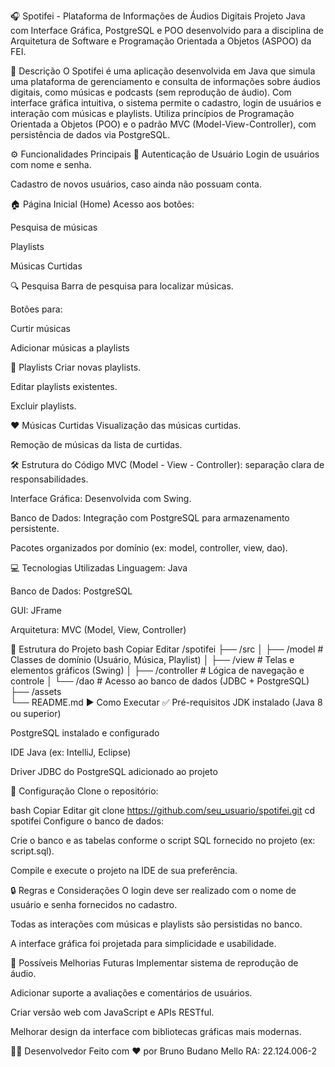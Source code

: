 🎧 Spotifei - Plataforma de Informações de Áudios Digitais
Projeto Java com Interface Gráfica, PostgreSQL e POO desenvolvido para a disciplina de Arquitetura de Software e Programação Orientada a Objetos (ASPOO) da FEI.

📌 Descrição
O Spotifei é uma aplicação desenvolvida em Java que simula uma plataforma de gerenciamento e consulta de informações sobre áudios digitais, como músicas e podcasts (sem reprodução de áudio). Com interface gráfica intuitiva, o sistema permite o cadastro, login de usuários e interação com músicas e playlists. Utiliza princípios de Programação Orientada a Objetos (POO) e o padrão MVC (Model-View-Controller), com persistência de dados via PostgreSQL.

⚙️ Funcionalidades Principais
🔐 Autenticação de Usuário
Login de usuários com nome e senha.

Cadastro de novos usuários, caso ainda não possuam conta.

🏠 Página Inicial (Home)
Acesso aos botões:

Pesquisa de músicas

Playlists

Músicas Curtidas

🔍 Pesquisa
Barra de pesquisa para localizar músicas.

Botões para:

Curtir músicas

Adicionar músicas a playlists

🎵 Playlists
Criar novas playlists.

Editar playlists existentes.

Excluir playlists.

❤️ Músicas Curtidas
Visualização das músicas curtidas.

Remoção de músicas da lista de curtidas.

🛠️ Estrutura do Código
MVC (Model - View - Controller): separação clara de responsabilidades.

Interface Gráfica: Desenvolvida com Swing.

Banco de Dados: Integração com PostgreSQL para armazenamento persistente.

Pacotes organizados por domínio (ex: model, controller, view, dao).

💻 Tecnologias Utilizadas
Linguagem: Java

Banco de Dados: PostgreSQL

GUI: JFrame

Arquitetura: MVC (Model, View, Controller)

🧱 Estrutura do Projeto
bash
Copiar
Editar
/spotifei
├── /src
│   ├── /model          # Classes de domínio (Usuário, Música, Playlist)
│   ├── /view           # Telas e elementos gráficos (Swing)
│   ├── /controller     # Lógica de navegação e controle
│   └── /dao            # Acesso ao banco de dados (JDBC + PostgreSQL)
├── /assets             
└── README.md
▶️ Como Executar
✅ Pré-requisitos
JDK instalado (Java 8 ou superior)

PostgreSQL instalado e configurado

IDE Java (ex: IntelliJ, Eclipse)

Driver JDBC do PostgreSQL adicionado ao projeto

🔧 Configuração
Clone o repositório:

bash
Copiar
Editar
git clone https://github.com/seu_usuario/spotifei.git
cd spotifei
Configure o banco de dados:

Crie o banco e as tabelas conforme o script SQL fornecido no projeto (ex: script.sql).

Compile e execute o projeto na IDE de sua preferência.

🔒 Regras e Considerações
O login deve ser realizado com o nome de usuário e senha fornecidos no cadastro.

Todas as interações com músicas e playlists são persistidas no banco.

A interface gráfica foi projetada para simplicidade e usabilidade.

🚀 Possíveis Melhorias Futuras
Implementar sistema de reprodução de áudio.

Adicionar suporte a avaliações e comentários de usuários.

Criar versão web com JavaScript e APIs RESTful.

Melhorar design da interface com bibliotecas gráficas mais modernas.

👨‍💻 Desenvolvedor
Feito com ❤️ por
Bruno Budano Mello
RA: 22.124.006-2
